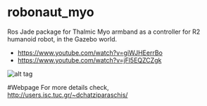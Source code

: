 # robonaut_myo

Ros Jade package for Thalmic Myo armband as a controller for R2 humanoid robot, in the Gazebo world.

* https://www.youtube.com/watch?v=giWJHEerrBo
* https://www.youtube.com/watch?v=jFl5EQZCZgk

![alt tag](http://users.isc.tuc.gr/~dchatziparaschis/images/27_trying_to_grab_an_item.png)

#Webpage
For more details check, http://users.isc.tuc.gr/~dchatziparaschis/
